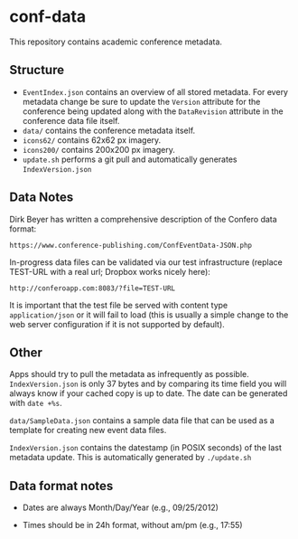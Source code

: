 conf-data
=========

This repository contains academic conference metadata.

Structure
---------

* ``EventIndex.json`` contains an overview of all stored metadata. For every metadata change be sure to update the ``Version`` attribute for the conference being updated along with the ``DataRevision`` attribute in the conference data file itself.
* ``data/`` contains the conference metadata itself.
* ``icons62/`` contains 62x62 px imagery.
* ``icons200/`` contains 200x200 px imagery.
* ``update.sh`` performs a git pull and automatically generates ``IndexVersion.json``


Data Notes
----------

Dirk Beyer has written a comprehensive description of the Confero data format:

``https://www.conference-publishing.com/ConfEventData-JSON.php``

In-progress data files can be validated via our test infrastructure (replace TEST-URL with a real url; Dropbox works nicely here):

``http://conferoapp.com:8083/?file=TEST-URL``

It is important that the test file be served with content type ``application/json`` or it will fail to load (this is usually a simple change to the web server configuration if it is not supported by default).

Other
-----

Apps should try to pull the metadata as infrequently as possible. ``IndexVersion.json`` is only 37 bytes and by comparing its time field you will always know if your cached copy is up to date. The date can be generated with ``date +%s``.

``data/SampleData.json`` contains a sample data file that can be used as a template for creating new event data files.

``IndexVersion.json`` contains the datestamp (in POSIX seconds) of the last metadata update. This is automatically generated by ``./update.sh``

Data format notes
------

* Dates are always Month/Day/Year (e.g., 09/25/2012)

* Times should be in 24h format, without am/pm (e.g., 17:55)


